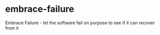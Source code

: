 # embrace-failure
Embrace Failure - let the software fail on purpose to see if it can recover from it
